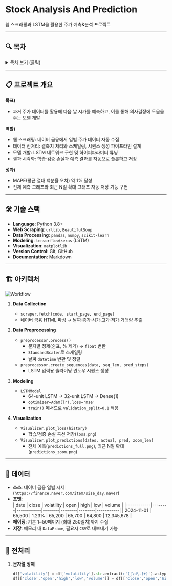 # Stock Analysis And Prediction
웹 스크래핑과 LSTM을 활용한 주가 예측&분석 프로젝트

---

## 🔍 목차

<details>
<summary>목차 보기 (클릭)</summary>

1. [프로젝트 개요](#프로젝트-개요)  
2. [기술 스택](#기술-스택)  
3. [아키텍처](#아키텍처)  
4. [데이터](#데이터)  
5. [전처리](#전처리)  
6. [모델링](#모델링)  
7. [결과 및 평가](#결과-및-평가)  
8. [사용 방법](#사용-방법)  
9. [향후 계획](#향후-계획)  

</details>

---

## 📋 프로젝트 개요

**목표)**  
- 과거 주가 데이터를 활용해 다음 날 시가를 예측하고, 이를 통해 의사결정에 도움을 주는 모델 개발

**역할)**  
- 웹 스크래핑: 네이버 금융에서 일별 주가 데이터 자동 수집  
- 데이터 전처리: 결측치 처리와 스케일링, 시퀀스 생성 파이프라인 설계  
- 모델 개발: LSTM 네트워크 구현 및 하이퍼파라미터 튜닝  
- 결과 시각화: 학습·검증 손실과 예측 결과를 자동으로 플롯하고 저장

**성과)**  
- MAPE(평균 절대 백분율 오차) 약 1% 달성  
- 전체 예측 그래프와 최근 N일 확대 그래프 자동 저장 기능 구현  

---

## 🛠 기술 스택

- **Language**: Python 3.8+  
- **Web Scraping**: `urllib`, `BeautifulSoup`  
- **Data Processing**: `pandas`, `numpy`, `scikit-learn`  
- **Modeling**: `tensorflow`/`keras` (LSTM)  
- **Visualization**: `matplotlib`  
- **Version Control**: Git, GitHub  
- **Documentation**: Markdown  

---

## 🏗 아키텍처

![Workflow](docs/images/workflow.png)

1. **Data Collection**  
   - `scraper.fetch(code, start_page, end_page)`  
   - 네이버 금융 HTML 파싱 → 날짜·종가·시가·고가·저가·거래량 추출  

2. **Data Preprocessing**  
   - `preprocessor.process()`  
     - 문자열 정제(쉼표, % 제거) → `float` 변환  
     - `StandardScaler`로 스케일링  
     - 날짜 `datetime` 변환 및 정렬  
   - `preprocessor.create_sequences(data, seq_len, pred_steps)`  
     - LSTM 입력용 슬라이딩 윈도우 시퀀스 생성  

3. **Modeling**  
   - `LSTMModel`  
     - 64-unit LSTM → 32-unit LSTM → Dense(1)  
     - `optimizer=Adam(lr)`, `loss='mse'`  
     - `train()` 메서드로 `validation_split=0.1` 적용  

4. **Visualization**  
   - `Visualizer.plot_loss(history)`  
     - 학습/검증 손실 곡선 저장(`loss.png`)  
   - `Visualizer.plot_predictions(dates, actual, pred, zoom_len)`  
     - 전체 예측(`predictions_full.png`), 최근 N일 확대(`predictions_zoom.png`)  

---

## 💾 데이터

- **소스**: 네이버 금융 일별 시세 (`https://finance.naver.com/item/sise_day.naver`)  
- **포맷**:  
  | date       | close  | volatility | open   | high   | low    | volume    |
  |------------|--------|------------|--------|--------|--------|-----------|
  | 2024-11-01 | 65,500 | 1.23%      | 65,200 | 65,700 | 64,800 | 12,345,678 |
- **페이징**: 기본 1~50페이지 (최대 250일치)까지 수집  
- **저장**: 메모리 내 `DataFrame`, 필요시 `CSV`로 내보내기 가능  

---

## 🔄 전처리

1. **문자열 정제**  
   ```python
   df['volatility'] = df['volatility'].str.extract(r'([\d\.]+)').astype(float)
   df[['close','open','high','low','volume']] = df[['close','open','high','low','volume']].astype(float)
